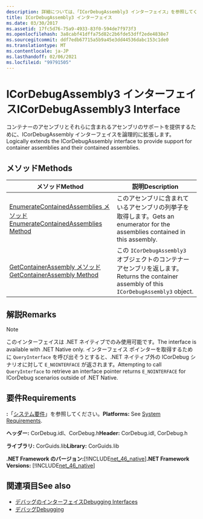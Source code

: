 ```yaml
---
description: 詳細については、「ICorDebugAssembly3 インターフェイス」を参照してください。
title: ICorDebugAssembly3 インターフェイス
ms.date: 03/30/2017
ms.assetid: 17fc5d76-75a9-4933-83f0-594de7f973f3
ms.openlocfilehash: 3a8cabf41dffa75d82c2b6fde53dff2ede4838e7
ms.sourcegitcommit: ddf7edb67715a5b9a45e3dd44536dabc153c1de0
ms.translationtype: MT
ms.contentlocale: ja-JP
ms.lasthandoff: 02/06/2021
ms.locfileid: "99791505"
---
```

# <a name="icordebugassembly3-interface"></a><span data-ttu-id="2d6ae-103">ICorDebugAssembly3 インターフェイス</span><span class="sxs-lookup"><span data-stu-id="2d6ae-103">ICorDebugAssembly3 Interface</span></span>

<span data-ttu-id="2d6ae-104">コンテナーのアセンブリとそれらに含まれるアセンブリのサポートを提供するために、ICorDebugAssembly インターフェイスを論理的に拡張します。</span><span class="sxs-lookup"><span data-stu-id="2d6ae-104">Logically extends the ICorDebugAssembly interface to provide support for container assemblies and their contained assemblies.</span></span>  
  
## <a name="methods"></a><span data-ttu-id="2d6ae-105">メソッド</span><span class="sxs-lookup"><span data-stu-id="2d6ae-105">Methods</span></span>  
  
|<span data-ttu-id="2d6ae-106">メソッド</span><span class="sxs-lookup"><span data-stu-id="2d6ae-106">Method</span></span>|<span data-ttu-id="2d6ae-107">説明</span><span class="sxs-lookup"><span data-stu-id="2d6ae-107">Description</span></span>|  
|------------|-----------------|  
|[<span data-ttu-id="2d6ae-108">EnumerateContainedAssemblies メソッド</span><span class="sxs-lookup"><span data-stu-id="2d6ae-108">EnumerateContainedAssemblies Method</span></span>](icordebugassembly3-enumeratecontainedassemblies-method.md)|<span data-ttu-id="2d6ae-109">このアセンブリに含まれているアセンブリの列挙子を取得します。</span><span class="sxs-lookup"><span data-stu-id="2d6ae-109">Gets an enumerator for the assemblies contained in this assembly.</span></span>|  
|[<span data-ttu-id="2d6ae-110">GetContainerAssembly メソッド</span><span class="sxs-lookup"><span data-stu-id="2d6ae-110">GetContainerAssembly Method</span></span>](icordebugassembly3-getcontainerassembly-method.md)|<span data-ttu-id="2d6ae-111">この `ICorDebugAssembly3` オブジェクトのコンテナー アセンブリを返します。</span><span class="sxs-lookup"><span data-stu-id="2d6ae-111">Returns the container assembly of this `ICorDebugAssembly3` object.</span></span>|  
  
## <a name="remarks"></a><span data-ttu-id="2d6ae-112">解説</span><span class="sxs-lookup"><span data-stu-id="2d6ae-112">Remarks</span></span>  
  
> [!NOTE]
> <span data-ttu-id="2d6ae-113">このインターフェイスは .NET ネイティブでのみ使用可能です。</span><span class="sxs-lookup"><span data-stu-id="2d6ae-113">The interface is available with .NET Native only.</span></span> <span data-ttu-id="2d6ae-114">インターフェイス ポインターを取得するために `QueryInterface` を呼び出そうとすると、.NET ネイティブ外の ICorDebug シナリオに対して `E_NOINTERFACE` が返されます。</span><span class="sxs-lookup"><span data-stu-id="2d6ae-114">Attempting to call `QueryInterface` to retrieve an interface pointer returns `E_NOINTERFACE` for ICorDebug scenarios outside of .NET Native.</span></span>  
  
## <a name="requirements"></a><span data-ttu-id="2d6ae-115">要件</span><span class="sxs-lookup"><span data-stu-id="2d6ae-115">Requirements</span></span>  

 <span data-ttu-id="2d6ae-116">**:**「[システム要件](../../get-started/system-requirements.md)」を参照してください。</span><span class="sxs-lookup"><span data-stu-id="2d6ae-116">**Platforms:** See [System Requirements](../../get-started/system-requirements.md).</span></span>  
  
 <span data-ttu-id="2d6ae-117">**ヘッダー:** CorDebug.idl、CorDebug.h</span><span class="sxs-lookup"><span data-stu-id="2d6ae-117">**Header:** CorDebug.idl, CorDebug.h</span></span>  
  
 <span data-ttu-id="2d6ae-118">**ライブラリ:** CorGuids.lib</span><span class="sxs-lookup"><span data-stu-id="2d6ae-118">**Library:** CorGuids.lib</span></span>  
  
 <span data-ttu-id="2d6ae-119">**.NET Framework のバージョン:**[!INCLUDE[net_46_native](../../../../includes/net-46-native-md.md)]</span><span class="sxs-lookup"><span data-stu-id="2d6ae-119">**.NET Framework Versions:** [!INCLUDE[net_46_native](../../../../includes/net-46-native-md.md)]</span></span>  
  
## <a name="see-also"></a><span data-ttu-id="2d6ae-120">関連項目</span><span class="sxs-lookup"><span data-stu-id="2d6ae-120">See also</span></span>

- [<span data-ttu-id="2d6ae-121">デバッグのインターフェイス</span><span class="sxs-lookup"><span data-stu-id="2d6ae-121">Debugging Interfaces</span></span>](debugging-interfaces.md)
- [<span data-ttu-id="2d6ae-122">デバッグ</span><span class="sxs-lookup"><span data-stu-id="2d6ae-122">Debugging</span></span>](index.md)
